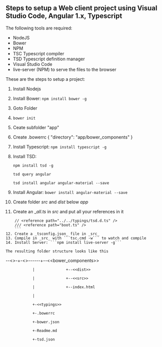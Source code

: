 ## Steps to setup a Web client project using Visual Studio Code, Angular 1.x, Typescript   

The following tools are required:
* NodeJS
* Bower
* NPM
* TSC Typescript compiler
* TSD Typescript definition manager
* Visual Studio Code
* live-server (NPM) to serve the files to the browser


These are the steps to setup a project:

1. Install Nodejs
2. Install Bower: ```npm install bower -g```
3. Goto Folder <myproject>
4. ```bower init```
5. Ceate subfolder "app"
6. Create .bowerrc
        {
            "directory": "app/bower_components"
        }
7. Install Typescript: ```npm install typescript -g```
8. Install TSD: 

    ```npm install tsd -g```

    ```tsd query angular```
    
    ```tsd install angular angular-material --save```
9. Install Angular: ```bower install angular-material --save```
10. Create folder _src_ and _dist_ below _app_
11. Create an __all.ts_ in _src_ and put all your references in it
```
    // <reference path="../../typings/tsd.d.ts" />
    /// <reference path="boot.ts" />
    ```
12. Create a _tsconfig.json_ file in _src_
13. Compile in _src_ with ```tsc.cmd -w``` to watch and compile
14. Install Server: ```npm install live-server -g```

The resulting folder structure looks like this
```
--<<myproject>>-+-<<app>>------+--<<bower_components>>

                |              +--<<dist>>
            
                |              +--<<src>>
            
                |              +--index.html
            
                |
            
                +-<<typings>>
            
                +-.bowerrc
            
                +-bower.json
            
                +-Readme.md
            
                +-tsd.json
```
    

        
    